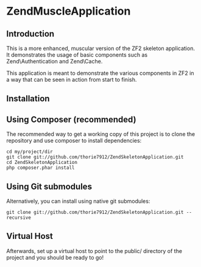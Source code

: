 ZendMuscleApplication
=====================

Introduction
------------
This is a more enhanced, muscular version of the ZF2 skeleton application.
It demonstrates the usage of basic components such as Zend\Authentication
and Zend\Cache.

This application is meant to demonstrate the various components in ZF2 
in a way that can be seen in action from start to finish.

Installation
------------

Using Composer (recommended)
----------------------------
The recommended way to get a working copy of this project is to clone the repository
and use composer to install dependencies:

    cd my/project/dir
    git clone git://github.com/thorie7912/ZendSkeletonApplication.git
    cd ZendSkeletonApplication
    php composer.phar install

Using Git submodules
--------------------
Alternatively, you can install using native git submodules:

    git clone git://github.com/thorie7912/ZendSkeletonApplication.git --recursive

Virtual Host
------------
Afterwards, set up a virtual host to point to the public/ directory of the
project and you should be ready to go!
